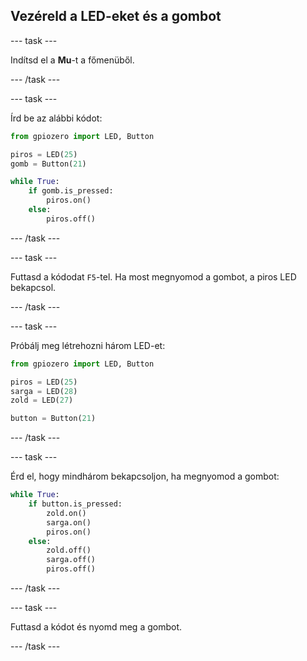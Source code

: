 ## Vezéreld a LED-eket és a gombot

\--- task \---

Indítsd el a **Mu**-t a főmenüből.

\--- /task \---

\--- task \---

Írd be az alábbi kódot:

```python
from gpiozero import LED, Button

piros = LED(25)
gomb = Button(21)

while True:
    if gomb.is_pressed:
        piros.on()
    else:
        piros.off()
```

\--- /task \---

\--- task \---

Futtasd a kódodat `F5`-tel. Ha most megnyomod a gombot, a piros LED bekapcsol.

\--- /task \---

\--- task \---

Próbálj meg létrehozni három LED-et:

```python
from gpiozero import LED, Button

piros = LED(25)
sarga = LED(28)
zold = LED(27)

button = Button(21)
```

\--- /task \---

\--- task \---

Érd el, hogy mindhárom bekapcsoljon, ha megnyomod a gombot:

```python
while True:
    if button.is_pressed:
        zold.on()
        sarga.on()
        piros.on()
    else:
        zold.off()
        sarga.off()
        piros.off()
```

\--- /task \---

\--- task \---

Futtasd a kódot és nyomd meg a gombot.

\--- /task \---